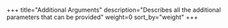 +++
title="Additional Arguments"
description="Describes all the additional parameters that can be provided"
weight=0
sort_by="weight"
+++




